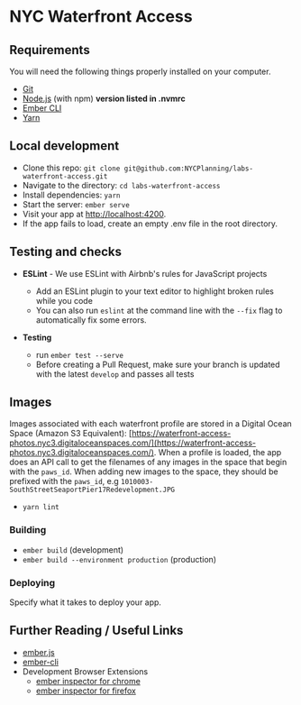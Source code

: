 # NYC Waterfront Access


## Requirements

You will need the following things properly installed on your computer.

* [Git](https://git-scm.com/)
* [Node.js](https://nodejs.org/) (with npm) **version listed in .nvmrc**
* [Ember CLI](https://ember-cli.com/)
* [Yarn](https://yarnpkg.com/)

## Local development

* Clone this repo: `git clone git@github.com:NYCPlanning/labs-waterfront-access.git`
* Navigate to the directory: `cd labs-waterfront-access`
* Install dependencies: `yarn`
* Start the server: `ember serve`
* Visit your app at [http://localhost:4200](http://localhost:4200).
* If the app fails to load, create an empty .env file in the root directory.


## Testing and checks

- **ESLint** - We use ESLint with Airbnb's rules for JavaScript projects
  - Add an ESLint plugin to your text editor to highlight broken rules while you code
  - You can also run `eslint` at the command line with the `--fix` flag to automatically fix some errors.

- **Testing**
  - run `ember test --serve`
  - Before creating a Pull Request, make sure your branch is updated with the latest `develop` and passes all tests

## Images

Images associated with each waterfront profile are stored in a Digital Ocean Space (Amazon S3 Equivalent): [https://waterfront-access-photos.nyc3.digitaloceanspaces.com/](https://waterfront-access-photos.nyc3.digitaloceanspaces.com/).  When a profile is loaded, the app does an API call to get the filenames of any images in the space that begin with the `paws_id`.  When adding new images to the space, they should be prefixed with the `paws_id`, e.g `1010003-SouthStreetSeaportPier17Redevelopment.JPG`
* `yarn lint`

### Building

* `ember build` (development)
* `ember build --environment production` (production)

### Deploying

Specify what it takes to deploy your app.

## Further Reading / Useful Links

* [ember.js](https://emberjs.com/)
* [ember-cli](https://ember-cli.com/)
* Development Browser Extensions
  * [ember inspector for chrome](https://chrome.google.com/webstore/detail/ember-inspector/bmdblncegkenkacieihfhpjfppoconhi)
  * [ember inspector for firefox](https://addons.mozilla.org/en-US/firefox/addon/ember-inspector/)
